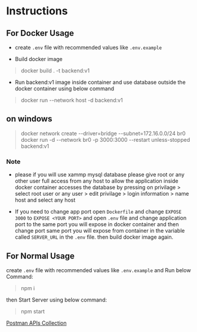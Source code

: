 # Instructions

## For Docker Usage

* create `.env` file with recommended values like `.env.example`

* Build docker image

> docker build . -t backend:v1

* Run backend:v1 image inside container and use database outside the docker container using below command

> docker run --network host -d backend:v1

## on windows

> docker network create --driver=bridge --subnet=172.16.0.0/24 br0
> docker run -d  --network br0 -p 3000:3000  --restart unless-stopped backend:v1

### Note

* please if you will use xammp mysql database please give root or any other user full access from any host to allow the application inside docker container accesses the database
by pressing on privilage > select root user or any user > edit privilage > login information > name host and select any host
  
* If you need to change app port open `Dockerfile` and change `EXPOSE 3000` to `EXPOSE <YOUR PORT>`
  and open `.env` file and change application port to the same port you will expose in docker container
  and then change port same port you will expose from container in the variable called `SERVER_URL` in the `.env` file.
  then build docker image again.

## For Normal Usage

create `.env` file with recommended values like `.env.example`
and Run below Command:

> npm i

then Start Server using below command:
> npm start

[Postman APIs Collection](https://documenter.getpostman.com/view/2773498/Szt8eVZi?version=latest)
